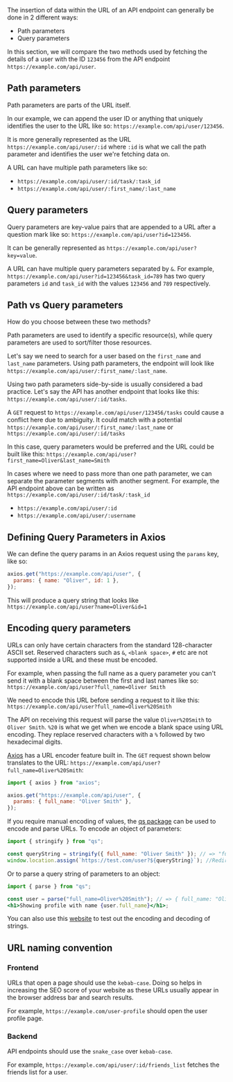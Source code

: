 The insertion of data within the URL of an API endpoint can generally be done in 2 different ways:

- Path parameters
- Query parameters

In this section, we will compare the two methods used by fetching the details of a user with the ID `123456` from the API endpoint `https://example.com/api/user`.

## Path parameters

Path parameters are parts of the URL itself.

In our example, we can append the user ID or anything that uniquely identifies the user to the URL like so: `https://example.com/api/user/123456`.

It is more generally represented as the URL `https://example.com/api/user/:id` where `:id` is what we call the path parameter and identifies the user we're fetching data on.

A URL can have multiple path parameters like so:

  - `https://example.com/api/user/:id/task/:task_id`
  - `https://example.com/api/user/:first_name/:last_name`

## Query parameters

Query parameters are key-value pairs that are appended to a URL after a question mark like so: `https://example.com/api/user?id=123456`.

It can be generally represented as `https://example.com/api/user?key=value`.

A URL can have multiple query parameters separated by `&`. For example, `https://example.com/api/user?id=123456&task_id=789` has two query parameters `id` and `task_id` with the values `123456` and `789` respectively.

## Path vs Query parameters

How do you choose between these two methods?

Path parameters are used to identify a specific resource(s), while query parameters are used to sort/filter those resources.

Let's say we need to search for a user based on the `first_name` and `last_name` parameters. Using path parameters, the endpoint will look like `https://example.com/api/user/:first_name/:last_name`.

Using two path parameters side-by-side is usually considered a bad practice. Let's say the API has another endpoint that looks like this: `https://example.com/api/user/:id/tasks`.

A `GET` request to `https://example.com/api/user/123456/tasks` could cause a conflict here due to ambiguity. It could match with a potential `https://example.com/api/user/:first_name/:last_name` or `https://example.com/api/user/:id/tasks`

In this case, query parameters would be preferred and the URL could be built like this: `https://example.com/api/user?first_name=Oliver&last_name=Smith`

In cases where we need to pass more than one path parameter, we can separate the parameter segments with another segment. For example, the API endpoint above can be written as `https://example.com/api/user/:id/task/:task_id`
- `https://example.com/api/user/:id`
- `https://example.com/api/user/:username`

<!-- TODO: Rework section, poor structure -->

## Defining Query Parameters in Axios

We can define the query params in an Axios request using the `params` key, like so:

```js
axios.get("https://example.com/api/user", {
  params: { name: "Oliver", id: 1 },
});
```

This will produce a query string that looks like `https://example.com/api/user?name=Oliver&id=1`

## Encoding query parameters

URLs can only have certain characters from the standard 128-character ASCII set. Reserved characters such as `&`, `<blank space>`, `#` etc are not supported inside a URL and these must be encoded.

For example, when passing the full name as a query parameter you can't send it with a blank space between the first and last names like so: `https://example.com/api/user?full_name=Oliver Smith`

We need to encode this URL before sending a request to it like this: `https://example.com/api/user?full_name=Oliver%20Smith`

The API on receiving this request will parse the value `Oliver%20Smith` to `Oliver Smith`. `%20` is what we get when we encode a blank space using URL encoding. They replace reserved characters with a `%` followed by two hexadecimal digits.

[Axios](https://www.npmjs.com/package/axios) has a URL encoder feature built in. The `GET` request shown below translates to the URL: `https://example.com/api/user?full_name=Oliver%20Smith`:

```javascript
import { axios } from "axios";

axios.get("https://example.com/api/user", {
  params: { full_name: "Oliver Smith" },
});
```

If you require manual encoding of values, the [qs package](https://www.npmjs.com/package/qs) can be used to encode and parse URLs. To encode an object of parameters:

```javascript
import { stringify } from "qs";

const queryString = stringify({ full_name: "Oliver Smith" }); // => "full_name=Oliver%20Smith"
window.location.assign(`https://test.com/user?${queryString}`); //Redirects to https://test.com/user?full_name=Oliver%20Smith
```

Or to parse a query string of parameters to an object:

```jsx
import { parse } from "qs";

const user = parse("full_name=Oliver%20Smith"); // => { full_name: "Oliver Smith" }
<h1>Showing profile with name {user.full_name}</h1>;
```

You can also use this [website](https://www.url-encode-decode.com/) to test out the encoding and decoding of strings.

## URL naming convention

### Frontend

URLs that open a page should use the `kebab-case`. Doing so helps in increasing the SEO score of your website as these URLs usually appear in the browser address bar and search results.

For example, `https://example.com/user-profile` should open the user profile page.

### Backend

API endpoints should use the `snake_case` over `kebab-case`.

For example, `https://example.com/api/user/:id/friends_list` fetches the friends list for a user.
